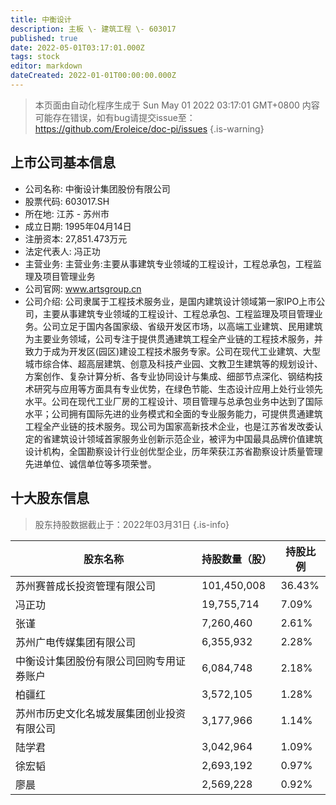 ```yaml
---
title: 中衡设计
description: 主板 \- 建筑工程 \- 603017
published: true
date: 2022-05-01T03:17:01.000Z
tags: stock
editor: markdown
dateCreated: 2022-01-01T00:00:00.000Z
---
```


> 本页面由自动化程序生成于 Sun May 01 2022 03:17:01 GMT+0800
> 内容可能存在错误，如有bug请提交issue至：https://github.com/Eroleice/doc-pi/issues
{.is-warning}

## 上市公司基本信息
- 公司名称: 中衡设计集团股份有限公司
- 股票代码: 603017.SH
- 所在地: 江苏 - 苏州市
- 成立日期: 1995年04月14日
- 注册资本: 27,851.473万元
- 法定代表人: 冯正功
- 主营业务: 主营业务:主要从事建筑专业领域的工程设计，工程总承包，工程监理及项目管理业务
- 公司官网: www.artsgroup.cn
- 公司介绍: 公司隶属于工程技术服务业，是国内建筑设计领域第一家IPO上市公司，主要从事建筑专业领域的工程设计、工程总承包、工程监理及项目管理业务。公司立足于国内各国家级、省级开发区市场，以高端工业建筑、民用建筑为主要业务领域，公司专注于提供贯通建筑工程全产业链的工程技术服务，并致力于成为开发区(园区)建设工程技术服务专家。公司在现代工业建筑、大型城市综合体、超高层建筑、创意及科技产业园、文教卫生建筑等的规划设计、方案创作、复杂计算分析、各专业协同设计与集成、细部节点深化、钢结构技术研究与应用等方面具有专业优势，在绿色节能、生态设计应用上处行业领先水平。公司在现代工业厂房的工程设计、项目管理与总承包业务中达到了国际水平；公司拥有国际先进的业务模式和全面的专业服务能力，可提供贯通建筑工程全产业链的技术服务。现公司为国家高新技术企业，也是江苏省发改委认定的省建筑设计领域首家服务业创新示范企业，被评为中国最具品牌价值建筑设计机构，全国勘察设计行业创优型企业，历年荣获江苏省勘察设计质量管理先进单位、诚信单位等多项荣誉。


## 十大股东信息
> 股东持股数据截止于：2022年03月31日
{.is-info}

| 股东名称 | 持股数量（股） | 持股比例 |
| --- | --- | --- |
| 苏州赛普成长投资管理有限公司 | 101,450,008 | 36.43% |
| 冯正功 | 19,755,714 | 7.09% |
| 张谨 | 7,260,460 | 2.61% |
| 苏州广电传媒集团有限公司 | 6,355,932 | 2.28% |
| 中衡设计集团股份有限公司回购专用证券账户 | 6,084,748 | 2.18% |
| 柏疆红 | 3,572,105 | 1.28% |
| 苏州市历史文化名城发展集团创业投资有限公司 | 3,177,966 | 1.14% |
| 陆学君 | 3,042,964 | 1.09% |
| 徐宏韬 | 2,693,192 | 0.97% |
| 廖晨 | 2,569,228 | 0.92% |




